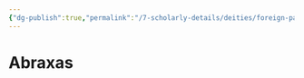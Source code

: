 ```yaml
---
{"dg-publish":true,"permalink":"/7-scholarly-details/deities/foreign-pantheons/the-mazzaroth/abraxas/","noteIcon":""}
---
```


# Abraxas

